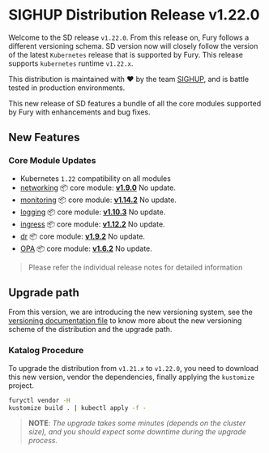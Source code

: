 # SIGHUP Distribution Release v1.22.0

Welcome to the SD release `v1.22.0`.
From this release on, Fury follows a different versioning schema.
SD version now will closely follow the version of the latest `Kubernetes` release that is supported by Fury.
This release supports `kubernetes` runtime `v1.22.x`.

This distribution is maintained with ❤️ by the team [SIGHUP](https://sighup.io/),
and is battle tested in production environments.

This new release of SD features a bundle of all the core modules supported by
Fury with enhancements and bug fixes.

## New Features

### Core Module Updates

- Kubernetes `1.22` compatibility on all modules
- [networking](https://github.com/sighupio/fury-kubernetes-networking) 📦 core module: [**v1.9.0**](https://github.com/sighupio/fury-kubernetes-networking/releases/tag/v1.9.0)
  No update.
- [monitoring](https://github.com/sighupio/fury-kubernetes-monitoring) 📦 core module: [**v1.14.2**](https://github.com/sighupio/fury-kubernetes-monitoring/releases/tag/v1.14.2)
  No update.
- [logging](https://github.com/sighupio/fury-kubernetes-logging) 📦 core module: [**v1.10.3**](https://github.com/sighupio/fury-kubernetes-logging/releases/tag/v1.10.3)
  No update.
- [ingress](https://github.com/sighupio/fury-kubernetes-ingress) 📦 core module: [**v1.12.2**](https://github.com/sighupio/fury-kubernetes-ingress/releases/tag/v1.12.2)
  No update.
- [dr](https://github.com/sighupio/fury-kubernetes-dr) 📦 core module: [**v1.9.2**](https://github.com/sighupio/fury-kubernetes-dr/releases/tag/v1.9.2)
  No update.
- [OPA](https://github.com/sighupio/fury-kubernetes-opa) 📦 core module: [**v1.6.2**](https://github.com/sighupio/fury-kubernetes-opa/releases/tag/v1.6.2)
  No update.

> Please refer the individual release notes for detailed information

## Upgrade path

From this version, we are introducing the new versioning system, see the [versioning documentation file][versioning] to know more about the new versioning scheme of the distribution and the upgrade path.

### Katalog Procedure

To upgrade the distribution from `v1.21.x` to `v1.22.0`, you need to download this new version, vendor the dependencies, finally applying the `kustomize` project.

```bash
furyctl vendor -H
kustomize build . | kubectl apply -f -
```

> **NOTE**: *The upgrade takes some minutes (depends on the cluster size), and you should expect some downtime during the upgrade process.*

<!--  Links -->
[versioning]: https://github.com/sighupio/fury-distribution/blob/master/docs/VERSIONING.md

